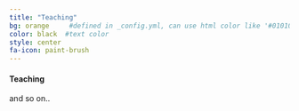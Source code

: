 ```yaml
---
title: "Teaching"
bg: orange     #defined in _config.yml, can use html color like '#010101'
color: black  #text color
style: center
fa-icon: paint-brush
---
```


#### Teaching
and so on..